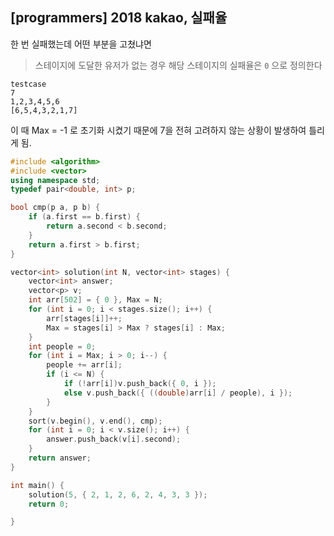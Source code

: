## [programmers] 2018 kakao, 실패율

한 번 실패했는데 어떤 부분을 고쳤냐면

> 스테이지에 도달한 유저가 없는 경우 해당 스테이지의 실패율은 `0` 으로 정의한다

```
testcase
7
1,2,3,4,5,6
[6,5,4,3,2,1,7]
```

이 때 Max = -1 로 초기화 시켰기 때문에 7을 전혀 고려하지 않는 상황이 발생하여 틀리게 됨.



```c++
#include <algorithm>
#include <vector>
using namespace std;
typedef pair<double, int> p;

bool cmp(p a, p b) {
	if (a.first == b.first) {
		return a.second < b.second;
	}
	return a.first > b.first;
}

vector<int> solution(int N, vector<int> stages) {
	vector<int> answer;
	vector<p> v;
	int arr[502] = { 0 }, Max = N;
	for (int i = 0; i < stages.size(); i++) {
		arr[stages[i]]++;
		Max = stages[i] > Max ? stages[i] : Max;
	}
	int people = 0;
	for (int i = Max; i > 0; i--) {
		people += arr[i];
		if (i <= N) {
			if (!arr[i])v.push_back({ 0, i });
			else v.push_back({ ((double)arr[i] / people), i });
		}
	}
	sort(v.begin(), v.end(), cmp);
	for (int i = 0; i < v.size(); i++) {
		answer.push_back(v[i].second);
	}
	return answer;
}

int main() {
	solution(5, { 2, 1, 2, 6, 2, 4, 3, 3 });
	return 0;

}
```